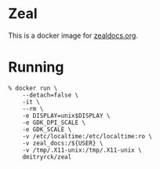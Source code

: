 # Zeal

This is a docker image for [zealdocs.org](https://zealdocs.org/).

# Running

```terminal
% docker run \
    --detach=false \
    -it \
    --rm \
    -e DISPLAY=unix$DISPLAY \
    -e GDK_DPI_SCALE \
    -e GDK_SCALE \
    -v /etc/localtime:/etc/localtime:ro \
    -v zeal_docs:/${USER} \
    -v /tmp/.X11-unix:/tmp/.X11-unix \
    dmitryrck/zeal
```
